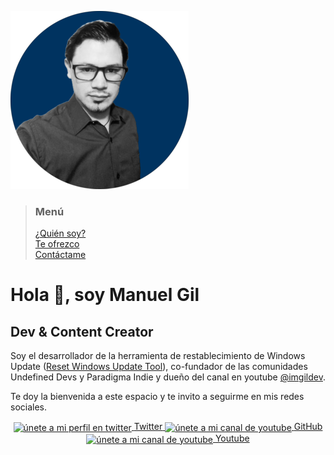 ![imagen de perfil](./assets/images/profile.png)

> ### Menú
>
> [¿Quién soy?](./about.md) <br/>
> [Te ofrezco](./services.md) <br/>
> [Contáctame](./contact.md) <br/>

# Hola 👋, soy Manuel Gil

## Dev & Content Creator

Soy el desarrollador de la herramienta de restablecimiento de Windows Update ([Reset Windows Update Tool](https://www.wureset.com/)), co-fundador de las comunidades Undefined Devs y Paradigma Indie y dueño del canal en youtube [@imgildev](https://www.youtube.com/c/imgildev).

Te doy la bienvenida a este espacio y te invito a seguirme en mis redes sociales.

<div align="center">
    <a href="https://twitter.com/imgildev" target="blank" rel="noopener noreferrer">
        <img align="center" src="https://cdn.jsdelivr.net/npm/simple-icons@3.0.1/icons/twitter.svg" alt="únete a mi perfil en twitter"
            height="30" width="40" />
        <span>Twitter</span>
    </a>
    <a href="https://github.com/ManuelGil" target="blank" rel="noopener noreferrer">
        <img align="center" src="https://cdn.jsdelivr.net/npm/simple-icons@3.0.1/icons/github.svg" alt="únete a mi canal de youtube"
            height="30" width="40" />
        <span>GitHub</span>
    </a>
    <a href="https://www.youtube.com/c/imgildev?sub_confirmation=1" target="blank" rel="noopener noreferrer">
        <img align="center" src="https://cdn.jsdelivr.net/npm/simple-icons@3.0.1/icons/youtube.svg" alt="únete a mi canal de youtube"
            height="30" width="40" />
        <span>Youtube</span>
    </a>
</div>

